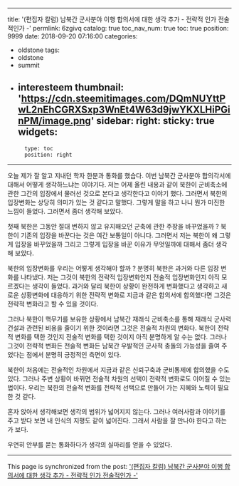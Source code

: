 
---
title: '(편집자 칼럼) 남북간 군사분야 이행 합의서에 대한 생각 추가 - 전략적 인가 전술적인가 -'
permlink: 6zgivq
catalog: true
toc_nav_num: true
toc: true
position: 9999
date: 2018-09-20 07:16:00
categories:
- oldstone
tags:
- oldstone
- summit
- interesteem
thumbnail: 'https://cdn.steemitimages.com/DQmNUYttPwL2nEhCGRXSxp3WnEt4W63d9jwYKXLHiPGinPM/image.png'
sidebar:
    right:
        sticky: true
widgets:
    -
        type: toc
        position: right
---



오늘 제가 잘 알고 지내던 학자 한분과 통화를 했습다. 이번 남북간 군사분야 합의각서에 대해서 어떻게 생각하느냐는 이야기다. 저는 어제 올린 내용과 같이 북한이 군비축소에 관한 그간의 입장에서 물러선 것으로 본다고 생각한다고 이야기 했다. 그러면서 북한의 입장변화는 상당히 의미가 있는 것 같다고 말했다. 그렇게 말을 하고 나니 뭔가 미진한 느낌이 들었다. 그러면서 좀더 생각해 보았다. 


첫째 북한은 그동안 절대 변하지 않고 유지해오던 군축에 관한 주장을 바꾸었을까 ? 북한이 기존의 입장을 바꾼다는 것은 여간 보통일이 아니다. 그러면서 저는 북한이 왜 그렇게 입장을 바꾸었을까 그리고 그렇게 입장을 바꾼 이유가 무엇일까에 대해서 좀더 생각해 보았다. 

북한의 입장변화를 우리는 어떻게 생각해야 할까 ? 분명히 북한은 과거와 다른 입장 변화를 나타냈다. 저는 그것이 북한의 전략적 입장변화인지 전술적 입장변화인지 아직 모르겠다는 생각이 들었다. 과거와 달리 북한이 상황이 완전하게 변화했다고 생각하고 새로운 상황변화에 대응하기 위한 전략적 변화로 지금과 같은 합의서에 합의했다면 그것은 전략적 변화라고 할 수 있을 것이다. 

그러나 북한이 핵무기를 보유한 상황에서 남북간 재래식 군비축소를 통해 재래식 군사력 건설과 관련된 비용을 줄이기 위한 것이라면 그것은 전술적 차원의 변화다. 북한이 전략적 변화를 택한 것인지 전술적 변화를 택한 것이지 아직 분명하게 알 수는 없다. 그러나 그것이 전략적 변화든 전술적 변화든 남북간 우발적인 군사적 충돌의 가능성을 줄여 주었다는 점에서 분명히 긍정적인 측면이 있다. 

북한이 처음에는 전술적인 차원에서 지금과 같은 신뢰구축과 군비통제에 합의했을 수도 있다. 그러나 주변 상황이 바뀌면 전술적 차원의 선택이 전략적 변화로도 이어질 수 있는 법이다. 우리는 북한의 전술적 변화를 전략적 선택으로 만들어 가는 지혜와 노력이 필요한 것 같다. 

혼자 앉아서 생각해보면 생각의 범위가 넓어지지 않는다. 그러나 여러사람과 이야기를 주고 받다 보면 내 인식의 지평도 같이 넓어진다. 그래서 사람을 잘 만나야 한다고 하는 가 보다. 

우연히 안부를 묻는 통화하다가 생각의 실마리를 얻을 수 있었다. 

- - -

This page is synchronized from the post: ['(편집자 칼럼) 남북간 군사분야 이행 합의서에 대한 생각 추가 - 전략적 인가 전술적인가 -'](https://steemit.com/@wisdomandjustice/6zgivq)
